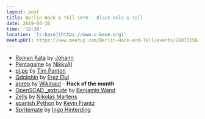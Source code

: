 ```yaml
---
layout: post
title: Berlin Hack & Tell \#70 - Black Hole & Tell
date: 2019-04-30
time: '18:30'
location: '[c-base](https://www.c-base.org)'
meetupUrl: https://www.meetup.com/Berlin-Hack-and-Tell/events/260731561/
---
```


* [Roman Kata](https://github.com/JMCQ87/roman-kata-rb) by [Johann](https://github.com/JMCQ87)
* [Pentagame](https://github.com/NikkyAI/pentagame) by [NikkyAI](https://github.com/NikkyAI)
* [pi.pe](https://github.com/pipe/webcam) by [Tim Panton](https://github.com/steely-glint)
* [Qdolphin](https://github.com/comcomist/Qdolphin) by [Erez Elul](https://github.com/comcomist)
* [agrep](https://github.com/Wikinaut/agrep) by [Wikinaut](https://github.com/Wikinaut)  - **Hack of the month**
* [OpenSCAD _extrude](https://github.com/benjaminwand/_extrude) by [Benjamin Wand](https://github.com/benjaminwand)
* [Zells](https://github.com/zells/core) by [Nikolas Martens](https://github.com/rtens)
* [spanish Python](https://github.com/KevinFrantz/spanish) by [Kevin Frantz](https://github.com/KevinFrantz)
* [Spritemate](https://github.com/Esshahn/spritemate) by [Ingo Hinterding](https://github.com/Esshahn)
